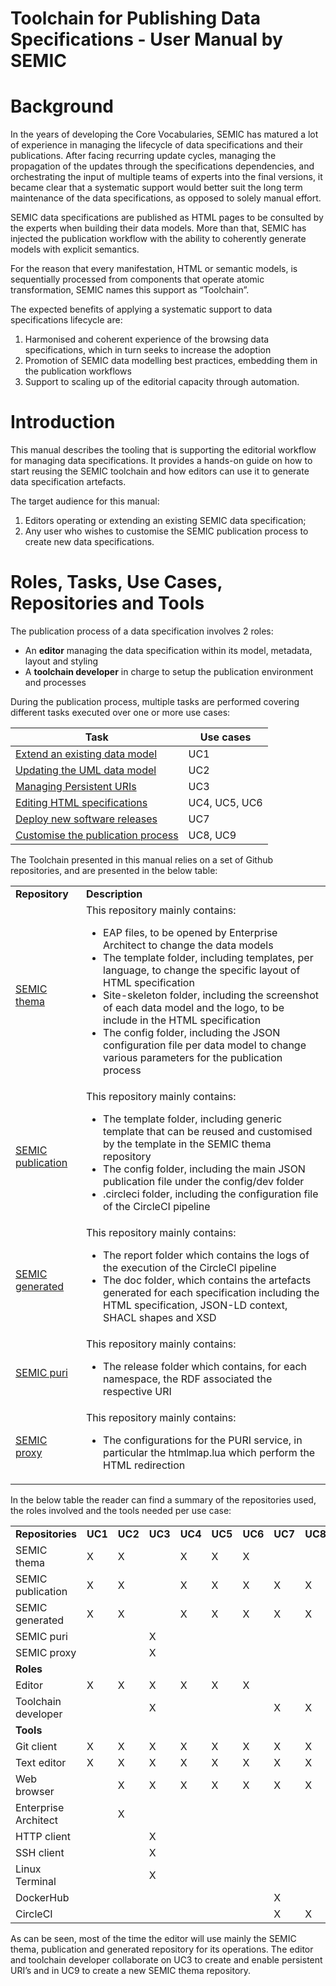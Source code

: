 # ​Toolchain for Publishing Data Specifications -  User Manual by SEMIC

# Background

In the years of developing the Core Vocabularies, SEMIC has matured a lot of experience in managing the lifecycle of data specifications and their publications. After facing recurring update cycles, managing the propagation of the updates through the specifications dependencies, and orchestrating the input of multiple teams of experts into the final versions, it became clear that a systematic support would better suit the long term maintenance of the data specifications, as opposed to solely manual effort. 

SEMIC data specifications are published as HTML pages to be consulted by the experts when building their data models. More than that, SEMIC has injected the publication workflow with the ability to coherently generate models with explicit semantics. 

For the reason that every manifestation, HTML or semantic models, is sequentially processed from components that operate atomic transformation, SEMIC names this support as “Toolchain”.

The expected benefits of applying a systematic support to data specifications lifecycle are:

1. Harmonised and coherent experience of the browsing data specifications, which in turn seeks to increase the adoption
2. Promotion of SEMIC data modelling best practices, embedding them in the publication workflows
3. Support to scaling up of the editorial capacity through automation.

# Introduction

This manual describes the tooling that is supporting the editorial workflow for managing data specifications. It provides a hands-on guide on how to start reusing the SEMIC toolchain and how editors can use it to generate data specification artefacts. 

The target audience for this manual:

1. Editors operating or extending an existing SEMIC data specification;
2. Any user who wishes to customise the SEMIC publication process to create new data specifications.


# Roles, Tasks, Use Cases, Repositories and Tools 

The publication process of a data specification involves 2 roles:

* An **editor** managing the data specification within its model, metadata, layout and styling
* A **toolchain developer** in charge to setup the publication environment and processes

During the publication process, multiple tasks are performed covering different tasks executed over one or more use cases:

| Task                                                                  | Use cases     |
|-----------------------------------------------------------------------|---------------|
| [Extend an existing data model](extend_existing_data_model.md)        | UC1           |
| [Updating the UML data model](updating_UML_data_model.md)             | UC2           | 
| [Managing Persistent URIs](managing_persistent_URIs.md)               | UC3           |
| [Editing HTML specifications](editing_HTML_specifications.md)         | UC4, UC5, UC6 |
| [Deploy new software releases](deploy_new_software_releases.md)       | UC7           |
| [Customise the publication process](customise_publication_process.md) | UC8, UC9      |


The Toolchain presented in this manual relies on a set of Github repositories, and are presented in the below table: 

<table>
  <tr>
   <td><strong>Repository</strong>
   </td>
   <td><strong>Description</strong>
   </td>
  </tr>
  <tr>
   <td><a href="https://github.com/SEMICeu/uri.semic.eu-thema">SEMIC thema</a>
   </td>
   <td>This repository mainly contains:
<ul>

<li>EAP files, to be opened by Enterprise Architect to change the data models

<li>The template folder, including templates, per language, to change the specific layout of HTML specification

<li>Site-skeleton folder, including the screenshot of each data model and the logo, to be include in the HTML specification

<li>The config folder, including the JSON configuration file per data model to change various parameters for the publication process
</li>
</ul>
   </td>
  </tr>
  <tr>
   <td><a href="https://github.com/SEMICeu/uri.semic.eu-publication">SEMIC publication</a>
   </td>
   <td>This repository mainly contains:
<ul>

<li>The template folder, including generic template that can be reused and customised by the template in the SEMIC thema repository

<li>The config folder, including the main JSON publication file under the config/dev folder 

<li>.circleci folder, including the configuration file of the CircleCI pipeline
</li>
</ul>
   </td>
  </tr>
  <tr>
   <td><a href="https://github.com/SEMICeu/uri.semic.eu-generated">SEMIC generated</a>
   </td>
   <td>This repository mainly contains:
<ul>

<li>The report folder which contains the logs of the execution of the CircleCI pipeline

<li>The doc folder, which contains the artefacts generated for each specification including the HTML specification, JSON-LD context, SHACL shapes and XSD
</li>
</ul>
   </td>
  </tr>
  <tr>
   <td><a href="https://github.com/SEMICeu/uri.semic.eu-puris">SEMIC puri</a>
   </td>
   <td>This repository mainly contains:
<ul>

<li>The release folder which contains, for each namespace, the RDF associated the respective URI
</li>
</ul>
   </td>
  </tr>
  <tr>
   <td><a href="https://github.com/SEMICeu/uri.semic.eu-proxy">SEMIC proxy</a>
   </td>
   <td>This repository mainly contains:
<ul>

<li>The configurations for the PURI service, in particular the htmlmap.lua which perform the HTML redirection
</li>
</ul>
   </td>
  </tr>
</table>


In the below table the reader can find a summary of the repositories used, the roles involved and the tools needed per use case:


<table>
  <tr>
   <td><strong>Repositories</strong>
   </td>
   <td><strong>UC1</strong>
   </td>
   <td><strong>UC2</strong>
   </td>
   <td><strong>UC3</strong>
   </td>
   <td><strong>UC4</strong>
   </td>
   <td><strong>UC5</strong>
   </td>
   <td><strong>UC6</strong>
   </td>
   <td><strong>UC7</strong>
   </td>
   <td><strong>UC8</strong>
   </td>
   <td><strong>UC9</strong>
   </td>
  </tr>
  <tr>
   <td>SEMIC thema
   </td>
   <td>X
   </td>
   <td>X
   </td>
   <td>
   </td>
   <td>X
   </td>
   <td>X
   </td>
   <td>X
   </td>
   <td>
   </td>
   <td>
   </td>
   <td>
   </td>
  </tr>
  <tr>
   <td>SEMIC publication
   </td>
   <td>X
   </td>
   <td>X
   </td>
   <td>
   </td>
   <td>X
   </td>
   <td>X
   </td>
   <td>X
   </td>
   <td>X
   </td>
   <td>X
   </td>
   <td>X
   </td>
  </tr>
  <tr>
   <td>SEMIC generated
   </td>
   <td>X
   </td>
   <td>X
   </td>
   <td>
   </td>
   <td>X
   </td>
   <td>X
   </td>
   <td>X
   </td>
   <td>X
   </td>
   <td>X
   </td>
   <td>X
   </td>
  </tr>
  <tr>
   <td>SEMIC puri
   </td>
   <td>
   </td>
   <td>
   </td>
   <td>X
   </td>
   <td>
   </td>
   <td>
   </td>
   <td>
   </td>
   <td>
   </td>
   <td>
   </td>
   <td>
   </td>
  </tr>
  <tr>
   <td>SEMIC proxy
   </td>
   <td>
   </td>
   <td>
   </td>
   <td>X
   </td>
   <td>
   </td>
   <td>
   </td>
   <td>
   </td>
   <td>
   </td>
   <td>
   </td>
   <td>
   </td>
  </tr>
  <tr>
   <td><strong>Roles</strong>
   </td>
   <td colspan="9">
   </td>
  </tr>
  <tr>
   <td>Editor
   </td>
   <td>X
   </td>
   <td>X
   </td>
   <td>X
   </td>
   <td>X
   </td>
   <td>X
   </td>
   <td>X
   </td>
   <td>
   </td>
   <td>
   </td>
   <td>X
   </td>
  </tr>
  <tr>
   <td>Toolchain developer
   </td>
   <td>
   </td>
   <td>
   </td>
   <td>X
   </td>
   <td>
   </td>
   <td>
   </td>
   <td>
   </td>
   <td>X
   </td>
   <td>X
   </td>
   <td>X
   </td>
  </tr>
    <tr>
   <td><strong>Tools</strong>
   </td>
   <td colspan="9">
   </td>
  </tr>
  <tr>
   <td>Git client
   </td>
   <td>X
   </td>
   <td>X
   </td>
   <td>X
   </td>
   <td>X
   </td>
   <td>X
   </td>
   <td>X
   </td>
   <td>X
   </td>
   <td>X
   </td>
   <td>X
   </td>
  </tr>
  <tr>
   <td>Text editor
   </td>
   <td>X
   </td>
   <td>X
   </td>
   <td>X
   </td>
   <td>X
   </td>
   <td>X
   </td>
   <td>X
   </td>
   <td>X
   </td>
   <td>X
   </td>
   <td>X
   </td>
  </tr>
  <tr>
   <td>Web browser
   </td>
   <td>
   </td>
   <td>X
   </td>
   <td>X
   </td>
   <td>X
   </td>
   <td>X
   </td>
   <td>X
   </td>
   <td>X
   </td>
   <td>X
   </td>
   <td>X
   </td>
  </tr>
  <tr>
   <td>Enterprise Architect
   </td>
   <td>
   </td>
   <td>X
   </td>
   <td>
   </td>
   <td>
   </td>
   <td>
   </td>
   <td>
   </td>
   <td>
   </td>
   <td>
   </td>
   <td>
   </td>
  </tr>
  <tr>
   <td>HTTP client
   </td>
   <td>
   </td>
   <td>
   </td>
   <td>X
   </td>
   <td>
   </td>
   <td>
   </td>
   <td>
   </td>
   <td>
   </td>
   <td>
   </td>
   <td>
   </td>
  </tr>
  <tr>
   <td>SSH client
   </td>
   <td>
   </td>
   <td>
   </td>
   <td>X
   </td>
   <td>
   </td>
   <td>
   </td>
   <td>
   </td>
   <td>
   </td>
   <td>
   </td>
   <td>
   </td>
  </tr>
  <tr>
   <td>Linux Terminal
   </td>
   <td>
   </td>
   <td>
   </td>
   <td>X
   </td>
   <td>
   </td>
   <td>
   </td>
   <td>
   </td>
   <td>
   </td>
   <td>
   </td>
   <td>
   </td>
  </tr>
  <tr>
   <td>DockerHub
   </td>
   <td>
   </td>
   <td>
   </td>
   <td>
   </td>
   <td>
   </td>
   <td>
   </td>
   <td>
   </td>
   <td>X
   </td>
   <td>
   </td>
   <td>
   </td>
  </tr>
  <tr>
   <td>CircleCI
   </td>
   <td>
   </td>
   <td>
   </td>
   <td>
   </td>
   <td>
   </td>
   <td>
   </td>
   <td>
   </td>
   <td>X
   </td>
   <td>X
   </td>
   <td>X
   </td>
  </tr>
</table>


As can be seen, most of the time the editor will use mainly the SEMIC thema, publication and generated repository for its operations. The editor and toolchain developer collaborate on UC3 to create and enable persistent URI’s and in UC9 to create a new SEMIC thema repository.
